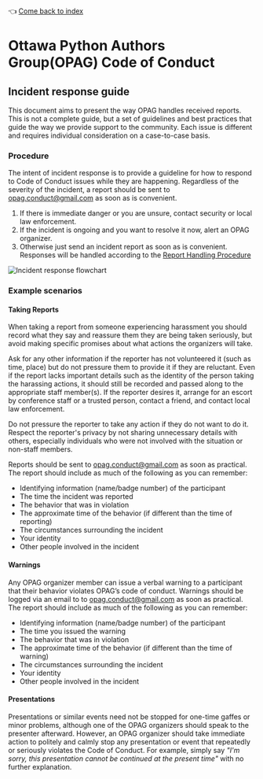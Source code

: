 :point_left: [Come back to index](README.md)

# Ottawa Python Authors Group(OPAG) Code of Conduct

## Incident response guide

This document aims to present the way OPAG handles received reports. This is
not a complete guide, but a set of guidelines and best practices that guide the
way we provide support to the community. Each issue is different and requires
individual consideration on a case-to-case basis.

### Procedure

The intent of incident response is to provide a guideline for how to
respond to Code of Conduct issues while they are happening.
Regardless of the severity of the incident, a report should be
sent to opag.conduct@gmail.com as soon as is convenient.

1. If there is immediate danger or you are unsure, contact
   security or local law enforcement.
2. If the incident is ongoing and you want to resolve it now,
   alert an OPAG organizer.
3. Otherwise just send an incident report as soon as is convenient.
   Responses will be handled according to the
   [Report Handling Procedure](./report-handling-procedure.md)

![Incident response flowchart](./incident-response-flowchart.svg)

### Example scenarios

#### Taking Reports

When taking a report from someone experiencing harassment you should
record what they say and reassure them they are being taken seriously,
but avoid making specific promises about what actions the organizers
will take.

Ask for any other information if the reporter has not volunteered it
(such as time, place) but do not pressure them to provide it if they
are reluctant. Even if the report lacks important details such as the
identity of the person taking the harassing actions, it should still be
recorded and passed along to the appropriate staff member(s). If the
reporter desires it, arrange for an escort by conference staff or a
trusted person, contact a friend, and contact local law enforcement.

Do not pressure the reporter to take any action if they do not want to do it.
Respect the reporter's privacy by not sharing unnecessary details with others,
especially individuals who were not involved with the situation or non-staff members.

Reports should be sent to opag.conduct@gmail.com as soon as practical.
The report should include as much of the following as you can remember:
- Identifying information (name/badge number) of the participant
- The time the incident was reported
- The behavior that was in violation
- The approximate time of the behavior (if different than the time of reporting)
- The circumstances surrounding the incident
- Your identity
- Other people involved in the incident

#### Warnings

Any OPAG organizer member can issue a verbal warning
to a participant that their behavior violates OPAG’s code of conduct.
Warnings should be logged via an email to to opag.conduct@gmail.com as
soon as practical.
The report should include as much of the following as you can remember:

- Identifying information (name/badge number) of the participant
- The time you issued the warning
- The behavior that was in violation
- The approximate time of the behavior (if different than the time of warning)
- The circumstances surrounding the incident
- Your identity
- Other people involved in the incident

#### Presentations

Presentations or similar events need not be stopped for one-time gaffes
or minor problems, although one of the OPAG organizers
should speak to the presenter afterward. However, an OPAG organizer
should take immediate action to politely and calmly stop any
presentation or event that repeatedly or seriously violates the
Code of Conduct.  For example, simply say *"I'm sorry, this presentation
cannot be continued at the present time"* with no further explanation.
